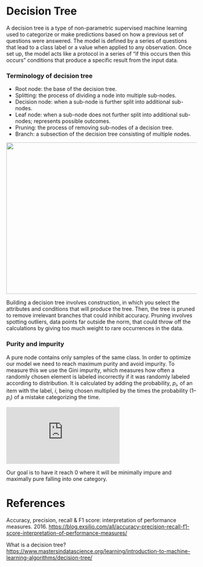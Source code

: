 # Decision Tree

A decision tree is a type of non-parametric supervised machine learning used to categorize or make predictions based on how a previous set of questions were answered. The model is defined by a series of questions that lead to a class label or a value when applied to any observation. Once set up, the model acts like a protocol in a series of “if this occurs then this occurs” conditions that produce a specific result from the input data.

### Terminology of decision tree
* Root node: the base of the decision tree.
* Splitting: the process of dividing a node into multiple sub-nodes.
* Decision node: when a sub-node is further split into additional sub-nodes.
* Leaf node: when a sub-node does not further split into additional sub-nodes; represents possible outcomes.
* Pruning: the process of removing sub-nodes of a decision tree.
* Branch: a subsection of the decision tree consisting of multiple nodes.

<img src="https://www.mastersindatascience.org/wp-content/uploads/tree-graphic.jpg" width="650" height="400"/>

Building a decision tree involves construction, in which you select the attributes and conditions that will produce the tree. Then, the tree is pruned to remove irrelevant branches that could inhibit accuracy. Pruning involves spotting outliers, data points far outside the norm, that could throw off the calculations by giving too much weight to rare occurrences in the data.

### Purity and impurity
A pure node contains only samples of the same class. In order to optimize our model we need to reach maximum purity and avoid impurity. To measure this we use the Gini impurity, which measures how often a randomly chosen element is labeled incorrectly if it was randomly labeled according to distribution. It is calculated by adding the probability, $p_i$, of an item with the label, $i$, being chosen multiplied by the times the probability $(1–p_i)$ of a mistake categorizing the time.

![](https://latex.codecogs.com/svg.latex?Gini%20%3D%201%20-%20%5Csum_%7Bi%20%3D%201%7D%5E%7Bc%7D%20p_i%5E2)

Our goal is to have it reach 0 where it will be minimally impure and maximally pure falling into one category.

# References

Accuracy, precision, recall & F1 score: interpretation of performance measures. 2016. https://blog.exsilio.com/all/accuracy-precision-recall-f1-score-interpretation-of-performance-measures/

What is a decision tree? https://www.mastersindatascience.org/learning/introduction-to-machine-learning-algorithms/decision-tree/
